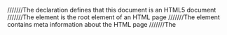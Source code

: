 <!DOCTYPE html>                                  
///////The <!DOCTYPE html> declaration defines that this document is an HTML5 document
///////The <html> element is the root element of an HTML page
///////The <head> element contains meta information about the HTML page
///////The <title> element specifies a title for the HTML page (which is shown in the browser's title bar or in the page's tab)
///////The <body> element defines the document's body, and is a container for all the visible contents, such as headings, paragraphs, images, hyperlinks, tables, lists, etc.
///////The <h1> element defines a large heading
///////The <p> element defines a paragraph
<html>
<style>
    /*set border to the form*/
      
    form {
        border: 3px solid #f1f1f1;
    }
    //////assign full width inputs*/
      
    input[type=text],
    input[type=password] {
        width: 100%;
        padding: 12px 20px;
        margin: 8px 0;
        display: inline-block;
        border: 1px solid #ccc;
        box-sizing: border-box;
    }
   ///// /*set a style for the buttons*/
      
    button {
        background-color: #4CAF50;
        color: white;
        padding: 14px 20px;
        margin: 8px 0;
        border: none;
        cursor: pointer;
        width: 100%;
    }
    /* set a hover effect for the button*/
      
    button:hover {
        opacity: 0.8;
    }
    /*set extra style for the cancel button*/
      
    .cancelbtn {
        width: auto;
        padding: 10px 18px;
        background-color: #f44336;
    }
    /*centre the display image inside the container*/
      
    .imgcontainer {
        text-align: center;
        margin: 24px 0 12px 0;
    }
    /*set image properties*/
      
    img.avatar {
        width: 40%;
        border-radius: 50%;
    }
    /*set padding to the container*/
      
    .container {
        padding: 16px;
    }
    /*set the forgot password text*/
      
    span.psw {
        float: right;
        padding-top: 16px;
    }
    /*set styles for span and cancel button on small screens*/
      
    @media screen and (max-width: 300px) {
        span.psw {
            display: block;
            float: none;
        }
        .cancelbtn {
            width: 100%;
        }
    }
</style>
  
<body>
  
    <h2>Login Form</h2>
    <!--Step 1 : Adding HTML-->
    <form action="ashwini.html">                    ...................created a file ashwini.html.....after a login button so that login in to another page...................
        <div class="imgcontainer">
            <img src=
"1.png" 
                 alt="Avatar" class="avatar">
        </div>
  
        <div class="container">
            <label><b>Username</b></label>
            <input type="text" placeholder="Enter Username" name="uname" required>
  
            <label><b>Password</b></label>
            <input type="password" placeholder="Enter Password" name="psw" required>
  
            <button type="submit">Login</button>
            <a href="file:F:/html/ashwini.html"></a>
            <input type="checkbox" checked="checked"> Remember me
        </div>
  
        <div class="container" style="background-color:#f1f1f1">
            
            
            
        </div>
    </form>
  
</body>
  
</html>
<!DOCTYPE html>
<html>
<style>
    
    /*assign full width inputs*/
    input[type=text],
    input[type=password] {
        width: 100%;
        padding: 12px 20px;
        margin: 8px 0;
        display: inline-block;
        border: 1px solid #ccc;
        box-sizing: border-box;
    }
    
    /*set a style for the buttons*/
    button {
        background-color: #4CAF50;
        color: white;
        padding: 14px 20px;
        margin: 8px 0;
        border: none;
        cursor: pointer;
        width: 100%;
    }
    
    /* set a hover effect for the button*/
    button:hover {
        opacity: 0.8;
    }
    
    /*set extra style for the cancel button*/
    .cancelbtn {
        width: auto;
        padding: 10px 18px;
        background-color: #f44336;
    }
    
    /*centre the display image inside the container*/
    .imgcontainer {
        text-align: center;
        margin: 24px 0 12px 0;
        position: relative;
    }
    
    /*set image properties*/
    img.avatar {
        width: 40%;
        border-radius: 50%;
    }
    
    /*set padding to the container*/
    .container {
        padding: 16px;
    }
      
    /*set the forgot password text*/
    span.psw {
        float: right;
        padding-top: 16px;
    }
    
    /*set the Modal background*/
    .modal {
        display: none;
        position: fixed;
        z-index: 1;
        left: 0;
        top: 0;
        width: 100%;
        height: 100%;
        overflow: auto;
        background-color: rgb(0, 0, 0);
        background-color: rgba(0, 0, 0, 0.4);
        padding-top: 60px;
    }
    
    /*style the model content box*/
    .modal-content {
        background-color: #fefefe;
        margin: 5% auto 15% auto;
        border: 1px solid #888;
        width: 80%;
    }
    
    /*style the close button*/
    .close {
        position: absolute;
        right: 25px;
        top: 0;
        color: #000;
        font-size: 35px;
        font-weight: bold;
    }






CSS FILE...................................................................................................................................................................
 /*assign full width inputs*/
    input[type=text],
    input[type=password] {
        width: 100%;
        padding: 12px 20px;
        margin: 8px 0;
        display: inline-block;
        border: 1px solid #ccc;
        box-sizing: border-box;
    }
    
    /*set a style for the buttons*/
    button {
        background-color: #4CAF50;
        color: white;
        padding: 14px 20px;
        margin: 8px 0;
        border: none;
        cursor: pointer;
        width: 100%;
    }
    
    /* set a hover effect for the button*/
    button:hover {
        opacity: 0.8;
    }
    
    /*set extra style for the cancel button*/
    .cancelbtn {
        width: auto;
        padding: 10px 18px;
        background-color: #f44336;
    }
    
    /*centre the display image inside the container*/
    .imgcontainer {
        text-align: center;
        margin: 24px 0 12px 0;
        position: relative;
    }
    
    /*set image properties*/
    img.avatar {
        width: 40%;
        border-radius: 50%;
    }
    
    /*set padding to the container*/
    .container {
        padding: 16px;
    }
      
    /*set the forgot password text*/
    span.psw {
        float: right;
        padding-top: 16px;
    }
    
    /*set the Modal background*/
    .modal {
        display: none;
        position: fixed;
        z-index: 1;
        left: 0;
        top: 0;
        width: 100%;
        height: 100%;
        overflow: auto;
        background-color: rgb(0, 0, 0);
        background-color: rgba(0, 0, 0, 0.4);
        padding-top: 60px;
    }
    
    /*style the model content box*/
    .modal-content {
        background-color: #fefefe;
        margin: 5% auto 15% auto;
        border: 1px solid #888;
        width: 80%;
    }
    
    /*style the close button*/
    .close {
        position: absolute;
        right: 25px;
        top: 0;
        color: #000;
        font-size: 35px;
        font-weight: bold;
    }
      
    .close:hover,
    .close:focus {
        color: red;
        cursor: pointer;
    }
    
    /* add zoom animation*/
    .animate {
        -webkit-animation: animatezoom 0.6s;
        animation: animatezoom 0.6s
    }
      
    @-webkit-keyframes animatezoom {
        from {
            -webkit-transform: scale(0)
        }
        to {
            -webkit-transform: scale(1)
        }
    }
      
    @keyframes animatezoom {
        from {
            transform: scale(0)
        }
        to {
            transform: scale(1)
        }
    }
      
    @media screen and (max-width: 300px) {
        span.psw {
            display: block;
            float: none;
        }
        .cancelbtn {
            width: 100%;
        }
    }
</style>
  
<body>
  
    <h2>Modal Login Form</h2>
    <!--Step 1 : Adding HTML-->
    <button onclick="document.getElementById('id01').style.display='block'" style="width:auto;">Login</button>
  
    <div id="id01" class="modal">
  
        <form class="modal-content animate" action="/action_page.php">
            <div class="imgcontainer">
                <span onclick="document.getElementById('id01').style.display='none'" class="close" title="Close Modal">×</span>
                <img src=
"1.png" alt="Avatar" class="avatar">
            </div>
  
            <div class="container">
                <label><b>Username</b></label>
                <input type="text" placeholder="Enter Username" name="uname" required>
  
                <label><b>Password</b></label>
                <input type="password" placeholder="Enter Password" name="psw" required>
  
                <button type="submit">Login</button>
                <input type="checkbox" checked="checked"> Remember me
            </div>
  
            <div class="container" style="background-color:#f1f1f1">
                <button type="button" onclick="document.getElementById('id01').style.display='none'" class="cancelbtn">Cancel</button>
                <span class="psw">Forgot <a href="ashwini.html">password?</a></span>
            </div>
        </form>
    </div>
  
    <script>
        var modal = document.getElementById('id01');
        window.onclick = function(event) {
            if (event.target == modal) {
                modal.style.display = "none";
            }
        }
    </script>
</body>
  
</html>




HTML FILE..........................................................{ASHWINI.html)............................................................................................................
 /*assign full width inputs*/
    input[type=text],
    input[type=password] {
        width: 100%;
        padding: 12px 20px;
        margin: 8px 0;
        display: inline-block;
        border: 1px solid #ccc;
        box-sizing: border-box;
    }
    
    /*set a style for the buttons*/
    button {
        background-color: #4CAF50;
        color: white;
        padding: 14px 20px;
        margin: 8px 0;
        border: none;
        cursor: pointer;
        width: 100%;
    }
    
    /* set a hover effect for the button*/
    button:hover {
        opacity: 0.8;
    }
    
    /*set extra style for the cancel button*/
    .cancelbtn {
        width: auto;
        padding: 10px 18px;
        background-color: #f44336;
    }
    
    /*centre the display image inside the container*/
    .imgcontainer {
        text-align: center;
        margin: 24px 0 12px 0;
        position: relative;
    }
    
    /*set image properties*/
    img.avatar {
        width: 40%;
        border-radius: 50%;
    }
    
    /*set padding to the container*/
    .container {
        padding: 16px;
    }
      
    /*set the forgot password text*/
    span.psw {
        float: right;
        padding-top: 16px;
    }
    
    /*set the Modal background*/
    .modal {
        display: none;
        position: fixed;
        z-index: 1;
        left: 0;
        top: 0;
        width: 100%;
        height: 100%;
        overflow: auto;
        background-color: rgb(0, 0, 0);
        background-color: rgba(0, 0, 0, 0.4);
        padding-top: 60px;
    }
    
    /*style the model content box*/
    .modal-content {
        background-color: #fefefe;
        margin: 5% auto 15% auto;
        border: 1px solid #888;
        width: 80%;
    }
    
    /*style the close button*/
    .close {
        position: absolute;
        right: 25px;
        top: 0;
        color: #000;
        font-size: 35px;
        font-weight: bold;
    }
      
    .close:hover,
    .close:focus {
        color: red;
        cursor: pointer;
    }
    
    /* add zoom animation*/
    .animate {
        -webkit-animation: animatezoom 0.6s;
        animation: animatezoom 0.6s
    }
      
    @-webkit-keyframes animatezoom {
        from {
            -webkit-transform: scale(0)
        }
        to {
            -webkit-transform: scale(1)
        }
    }
      
    @keyframes animatezoom {
        from {
            transform: scale(0)
        }
        to {
            transform: scale(1)
        }
    }
      
    @media screen and (max-width: 300px) {
        span.psw {
            display: block;
            float: none;
        }
        .cancelbtn {
            width: 100%;
        }
    }
</style>
  
<body>
  
    <h2>Modal Login Form</h2>
    <!--Step 1 : Adding HTML-->
    <button onclick="document.getElementById('id01').style.display='block'" style="width:auto;">Login</button>
  
    <div id="id01" class="modal">
  
        <form class="modal-content animate" action="/action_page.php">
            <div class="imgcontainer">
                <span onclick="document.getElementById('id01').style.display='none'" class="close" title="Close Modal">×</span>
                <img src=
"1.png" alt="Avatar" class="avatar">
            </div>
  
            <div class="container">
                <label><b>Username</b></label>
                <input type="text" placeholder="Enter Username" name="uname" required>
  
                <label><b>Password</b></label>
                <input type="password" placeholder="Enter Password" name="psw" required>
  
                <button type="submit">Login</button>
                <input type="checkbox" checked="checked"> Remember me
            </div>
  
            <div class="container" style="background-color:#f1f1f1">
                <button type="button" onclick="document.getElementById('id01').style.display='none'" class="cancelbtn">Cancel</button>
                <span class="psw">Forgot <a href="ashwini.html">password?</a></span>
            </div>
        </form>
    </div>
  
    <script>
        var modal = document.getElementById('id01');
        window.onclick = function(event) {
            if (event.target == modal) {
                modal.style.display = "none";
            }
        }
    </script>
</body>
  
</html>
